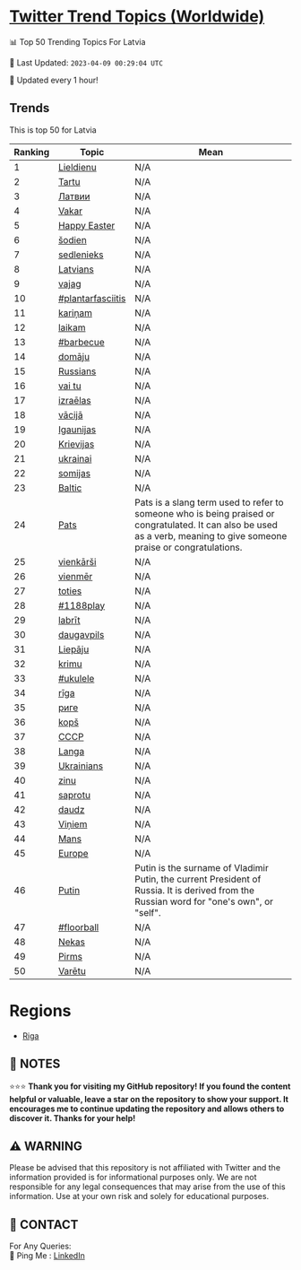 [Twitter Trend Topics (Worldwide)](https://github.com/ErcinDedeoglu/Twitter-Trend-Topics)
==========


📊 Top 50 Trending Topics For Latvia

📆 Last Updated: `2023-04-09 00:29:04 UTC`

🔧 Updated every 1 hour!


## Trends

This is top 50 for Latvia

| Ranking | Topic | Mean |
| ------- | ------------ | ------------ |
| 1 | [Lieldienu](http://twitter.com/search?q=Lieldienu) | N/A |
| 2 | [Tartu](http://twitter.com/search?q=Tartu) | N/A |
| 3 | [Латвии](http://twitter.com/search?q=%d0%9b%d0%b0%d1%82%d0%b2%d0%b8%d0%b8) | N/A |
| 4 | [Vakar](http://twitter.com/search?q=Vakar) | N/A |
| 5 | [Happy Easter](http://twitter.com/search?q=Happy+Easter) | N/A |
| 6 | [šodien](http://twitter.com/search?q=%c5%a1odien) | N/A |
| 7 | [sedlenieks](http://twitter.com/search?q=sedlenieks) | N/A |
| 8 | [Latvians](http://twitter.com/search?q=Latvians) | N/A |
| 9 | [vajag](http://twitter.com/search?q=vajag) | N/A |
| 10 | [#plantarfasciitis](http://twitter.com/search?q=%23plantarfasciitis) | N/A |
| 11 | [kariņam](http://twitter.com/search?q=kari%c5%86am) | N/A |
| 12 | [laikam](http://twitter.com/search?q=laikam) | N/A |
| 13 | [#barbecue](http://twitter.com/search?q=%23barbecue) | N/A |
| 14 | [domāju](http://twitter.com/search?q=dom%c4%81ju) | N/A |
| 15 | [Russians](http://twitter.com/search?q=Russians) | N/A |
| 16 | [vai tu](http://twitter.com/search?q=vai+tu) | N/A |
| 17 | [izraēlas](http://twitter.com/search?q=izra%c4%93las) | N/A |
| 18 | [vācijā](http://twitter.com/search?q=v%c4%81cij%c4%81) | N/A |
| 19 | [Igaunijas](http://twitter.com/search?q=Igaunijas) | N/A |
| 20 | [Krievijas](http://twitter.com/search?q=Krievijas) | N/A |
| 21 | [ukrainai](http://twitter.com/search?q=ukrainai) | N/A |
| 22 | [somijas](http://twitter.com/search?q=somijas) | N/A |
| 23 | [Baltic](http://twitter.com/search?q=Baltic) | N/A |
| 24 | [Pats](http://twitter.com/search?q=Pats) | Pats is a slang term used to refer to someone who is being praised or congratulated. It can also be used as a verb, meaning to give someone praise or congratulations. |
| 25 | [vienkārši](http://twitter.com/search?q=vienk%c4%81r%c5%a1i) | N/A |
| 26 | [vienmēr](http://twitter.com/search?q=vienm%c4%93r) | N/A |
| 27 | [toties](http://twitter.com/search?q=toties) | N/A |
| 28 | [#1188play](http://twitter.com/search?q=%231188play) | N/A |
| 29 | [labrīt](http://twitter.com/search?q=labr%c4%abt) | N/A |
| 30 | [daugavpils](http://twitter.com/search?q=daugavpils) | N/A |
| 31 | [Liepāju](http://twitter.com/search?q=Liep%c4%81ju) | N/A |
| 32 | [krimu](http://twitter.com/search?q=krimu) | N/A |
| 33 | [#ukulele](http://twitter.com/search?q=%23ukulele) | N/A |
| 34 | [rīga](http://twitter.com/search?q=r%c4%abga) | N/A |
| 35 | [риге](http://twitter.com/search?q=%d1%80%d0%b8%d0%b3%d0%b5) | N/A |
| 36 | [kopš](http://twitter.com/search?q=kop%c5%a1) | N/A |
| 37 | [СССР](http://twitter.com/search?q=%d0%a1%d0%a1%d0%a1%d0%a0) | N/A |
| 38 | [Langa](http://twitter.com/search?q=Langa) | N/A |
| 39 | [Ukrainians](http://twitter.com/search?q=Ukrainians) | N/A |
| 40 | [zinu](http://twitter.com/search?q=zinu) | N/A |
| 41 | [saprotu](http://twitter.com/search?q=saprotu) | N/A |
| 42 | [daudz](http://twitter.com/search?q=daudz) | N/A |
| 43 | [Viņiem](http://twitter.com/search?q=Vi%c5%86iem) | N/A |
| 44 | [Mans](http://twitter.com/search?q=Mans) | N/A |
| 45 | [Europe](http://twitter.com/search?q=Europe) | N/A |
| 46 | [Putin](http://twitter.com/search?q=Putin) | Putin is the surname of Vladimir Putin, the current President of Russia. It is derived from the Russian word for "one's own", or "self". |
| 47 | [#floorball](http://twitter.com/search?q=%23floorball) | N/A |
| 48 | [Nekas](http://twitter.com/search?q=Nekas) | N/A |
| 49 | [Pirms](http://twitter.com/search?q=Pirms) | N/A |
| 50 | [Varētu](http://twitter.com/search?q=Var%c4%93tu) | N/A |



# Regions

* [Riga](</Latvia/Riga.md>)



## 📝 NOTES

⭐⭐⭐ **Thank you for visiting my GitHub repository! If you found the content helpful or valuable, leave a star on the repository to show your support. It encourages me to continue updating the repository and allows others to discover it. Thanks for your help!**


## ⚠️ WARNING

Please be advised that this repository is not affiliated with Twitter and the information provided is for informational purposes only. We are not responsible for any legal consequences that may arise from the use of this information. Use at your own risk and solely for educational purposes.


## 📨 CONTACT

 For Any Queries:  
            🏓 Ping Me : [LinkedIn](https://www.linkedin.com/in/ercindedeoglu/)
